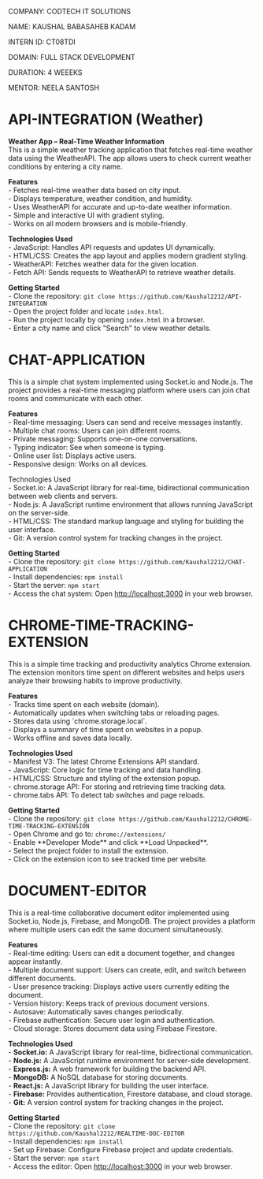 COMPANY: CODTECH IT SOLUTIONS

NAME: KAUSHAL BABASAHEB KADAM

INTERN ID: CT08TDI

DOMAIN: FULL STACK DEVELOPMENT

DURATION: 4 WEEEKS

MENTOR: NEELA SANTOSH

# API-INTEGRATION (Weather)

<p>
  <b align="center">Weather App – Real-Time Weather Information</b><br>
  This is a simple weather tracking application that fetches real-time weather data using the WeatherAPI.  
  The app allows users to check current weather conditions by entering a city name.
</p>

<p>
  <b align="center">Features</b><br>
  - Fetches real-time weather data based on city input.<br>
  - Displays temperature, weather condition, and humidity.<br>
  - Uses WeatherAPI for accurate and up-to-date weather information.<br>
  - Simple and interactive UI with gradient styling.<br>
  - Works on all modern browsers and is mobile-friendly.<br>
</p>

<p>
  <b align="center">Technologies Used</b><br>
  - JavaScript: Handles API requests and updates UI dynamically.<br>
  - HTML/CSS: Creates the app layout and applies modern gradient styling.<br>
  - WeatherAPI: Fetches weather data for the given location.<br>
  - Fetch API: Sends requests to WeatherAPI to retrieve weather details.<br>
</p>

<p>
  <b align="center">Getting Started</b><br>
  - Clone the repository: <code>git clone https://github.com/Kaushal2212/API-INTEGRATION</code><br>
  - Open the project folder and locate <code>index.html</code>.<br>
  - Run the project locally by opening <code>index.html</code> in a browser.<br>
  - Enter a city name and click "Search" to view weather details.<br>
</p>

# CHAT-APPLICATION
This is a simple chat system implemented using Socket.io and Node.js. The project provides a real-time messaging platform where users can join chat rooms and communicate with each other.<br/>
<p>
  <b align="center">Features</b><br>
  - Real-time messaging: Users can send and receive messages instantly.<br>
  - Multiple chat rooms: Users can join different rooms.<br>
  - Private messaging: Supports one-on-one conversations.<br>
  - Typing indicator: See when someone is typing.<br>
  - Online user list: Displays active users.<br>
  - Responsive design: Works on all devices.<br>
</p>

<p >
  <balign="center">Technologies Used</b><br>
  - Socket.io: A JavaScript library for real-time, bidirectional communication between web clients and servers.<br>
  - Node.js: A JavaScript runtime environment that allows running JavaScript on the server-side.<br>
  - HTML/CSS: The standard markup language and styling for building the user interface.<br>
  - Git: A version control system for tracking changes in the project.<br>
</p>

<p>
  <b align="center">Getting Started</b><br>
  - Clone the repository: <code>git clone https://github.com/Kaushal2212/CHAT-APPLICATION</code><br>
  - Install dependencies: <code>npm install</code><br>
  - Start the server: <code>npm start</code><br>
  - Access the chat system: Open <a href="http://localhost:3000">http://localhost:3000</a> in your web browser.<br>
</p>

# CHROME-TIME-TRACKING-EXTENSION
This is a simple time tracking and productivity analytics Chrome extension. The extension monitors time spent on different websites and helps users analyze their browsing habits to improve productivity.<br/>

<p>
  <b align="center">Features</b><br>
  - Tracks time spent on each website (domain).<br>
  - Automatically updates when switching tabs or reloading pages.<br>
  - Stores data using `chrome.storage.local`.<br>
  - Displays a summary of time spent on websites in a popup.<br>
  - Works offline and saves data locally.<br>
</p>

<p>
  <b align="center">Technologies Used</b><br>
  - Manifest V3: The latest Chrome Extensions API standard.<br>
  - JavaScript: Core logic for time tracking and data handling.<br>
  - HTML/CSS: Structure and styling of the extension popup.<br>
  - chrome.storage API: For storing and retrieving time tracking data.<br>
  - chrome.tabs API: To detect tab switches and page reloads.<br>
</p>

<p>
  <b align="center">Getting Started</b><br>
  - Clone the repository: <code>git clone https://github.com/Kaushal2212/CHROME-TIME-TRACKING-EXTENSION</code><br>
  - Open Chrome and go to: <code>chrome://extensions/</code><br>
  - Enable **Developer Mode** and click **Load Unpacked**.<br>
  - Select the project folder to install the extension.<br>
  - Click on the extension icon to see tracked time per website.<br>
</p>

# DOCUMENT-EDITOR

<p>This is a real-time collaborative document editor implemented using Socket.io, Node.js, Firebase, and MongoDB. The project provides a platform where multiple users can edit the same document simultaneously.</p>

<p>
  <b align="center">Features</b><br>
  - Real-time editing: Users can edit a document together, and changes appear instantly.<br>
  - Multiple document support: Users can create, edit, and switch between different documents.<br>
  - User presence tracking: Displays active users currently editing the document.<br>
  - Version history: Keeps track of previous document versions.<br>
  - Autosave: Automatically saves changes periodically.<br>
  - Firebase authentication: Secure user login and authentication.<br>
  - Cloud storage: Stores document data using Firebase Firestore.<br>
</p>

<p>
  <b align="center">Technologies Used</b><br>
  - <b>Socket.io:</b> A JavaScript library for real-time, bidirectional communication.<br>
  - <b>Node.js:</b> A JavaScript runtime environment for server-side development.<br>
  - <b>Express.js:</b> A web framework for building the backend API.<br>
  - <b>MongoDB:</b> A NoSQL database for storing documents.<br>
  - <b>React.js:</b> A JavaScript library for building the user interface.<br>
  - <b>Firebase:</b> Provides authentication, Firestore database, and cloud storage.<br>
  - <b>Git:</b> A version control system for tracking changes in the project.<br>
</p>

<p>
  <b align="center">Getting Started</b><br>
  - Clone the repository: <code>git clone https://github.com/Kaushal2212/REALTIME-DOC-EDITOR</code><br>
  - Install dependencies: <code>npm install</code><br>
  - Set up Firebase: Configure Firebase project and update credentials.<br>
  - Start the server: <code>npm start</code><br>
  - Access the editor: Open <a href="http://localhost:3000">http://localhost:3000</a> in your web browser.<br>
</p>

